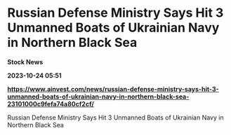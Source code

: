 # Russian Defense Ministry Says Hit 3 Unmanned Boats of Ukrainian Navy in Northern Black Sea
**Stock News**

**2023-10-24 05:51**

**https://www.ainvest.com/news/russian-defense-ministry-says-hit-3-unmanned-boats-of-ukrainian-navy-in-northern-black-sea-23101000c9fefa74a80cf2cf/**

Russian Defense Ministry Says Hit 3 Unmanned Boats of Ukrainian Navy in Northern Black Sea